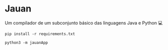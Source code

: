 # Jauan
Um compilador de um subconjunto básico das linguagens Java e Python 💻

``pip install -r requirements.txt``

``python3 -m jauanApp``
